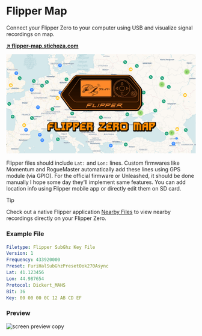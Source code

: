 # Flipper Map

Connect your Flipper Zero to your computer using USB and visualize signal recordings on map.

**[↗ flipper-map.stichoza.com](https://flipper-map.stichoza.com)**

![Flipper Zero Map](./public/flipper-zero-cover.png)

Flipper files should include `Lat:` and `Lon:` lines. Custom firmwares like Momentum and RogueMaster automatically add these lines using GPS module (via GPIO). For the official firmware or Unleashed, it should be done manually I hope some day they'll implement same features. You can add location info using Flipper mobile app or directly edit them on SD card.

> [!Tip]
> Check out a native Flipper application [Nearby Files](https://github.com/Stichoza/flipper-nearby-files) to view nearby recordings directly on your Flipper Zero.

### Example File

```yaml
Filetype: Flipper SubGhz Key File
Version: 1
Frequency: 433920000
Preset: FuriHalSubGhzPresetOok270Async
Lat: 41.123456
Lon: 44.987654
Protocol: Dickert_MAHS
Bit: 36
Key: 00 00 00 0C 12 AB CD EF
```

### Preview

<img width="1825" height="1008" alt="screen preview copy" src="https://github.com/user-attachments/assets/20384336-1c16-4fc4-a9a4-7c7bd08107f8" />
